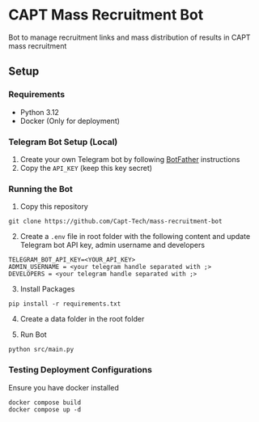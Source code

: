 # CAPT Mass Recruitment Bot

Bot to manage recruitment links and mass distribution of results in CAPT mass recruitment

## Setup

### Requirements

- Python 3.12
- Docker (Only for deployment)

### Telegram Bot Setup (Local)

1. Create your own Telegram bot by following [BotFather](https://t.me/BotFather) instructions
2. Copy the `API_KEY` (keep this key secret)

### Running the Bot

1. Copy this repository

```
git clone https://github.com/Capt-Tech/mass-recruitment-bot
```

2. Create a `.env` file in root folder with the following content and update Telegram bot API key, admin username and developers

```
TELEGRAM_BOT_API_KEY=<YOUR_API_KEY>
ADMIN_USERNAME = <your telegram handle separated with ;>
DEVELOPERS = <your telegram handle separated with ;>
```

3. Install Packages

```
pip install -r requirements.txt
```

4. Create a data folder in the root folder

5. Run Bot

```
python src/main.py
```

### Testing Deployment Configurations

Ensure you have docker installed

```
docker compose build
docker compose up -d
```
